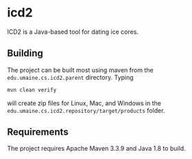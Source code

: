 # icd2

ICD2 is a Java-based tool for dating ice cores.

## Building

The project can be built most using maven from the
`edu.umaine.cs.icd2.parent` directory. Typing

```bash
mvn clean verify
```

will create zip files for Linux, Mac, and Windows in the
`edu.umaine.cs.icd2.repository/target/products` folder.

## Requirements

The project requires Apache Maven 3.3.9 and Java 1.8 to build.

